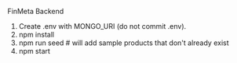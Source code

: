 FinMeta Backend

1. Create .env with MONGO_URI (do not commit .env).
2. npm install
3. npm run seed   # will add sample products that don't already exist
4. npm start
